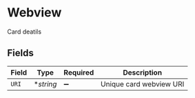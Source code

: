 # Webview

Card deatils


## Fields

| Field                   | Type                    | Required                | Description             |
| ----------------------- | ----------------------- | ----------------------- | ----------------------- |
| `URI`                   | **string*               | :heavy_minus_sign:      | Unique card webview URI |
